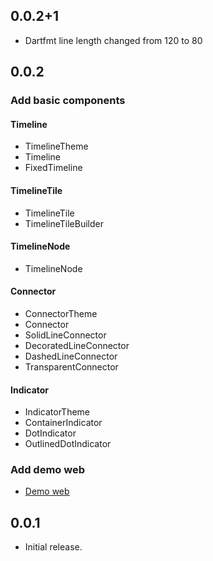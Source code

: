 ## 0.0.2+1

* Dartfmt line length changed from 120 to 80


## 0.0.2

### Add basic components

#### Timeline

* TimelineTheme
* Timeline
* FixedTimeline

#### TimelineTile

* TimelineTile
* TimelineTileBuilder

#### TimelineNode

* TimelineNode

#### Connector

* ConnectorTheme
* Connector
* SolidLineConnector
* DecoratedLineConnector
* DashedLineConnector
* TransparentConnector

#### Indicator

* IndicatorTheme
* ContainerIndicator
* DotIndicator
* OutlinedDotIndicator

### Add demo web

* [Demo web](https://chulwoo.dev/timelines)


## 0.0.1

* Initial release.

